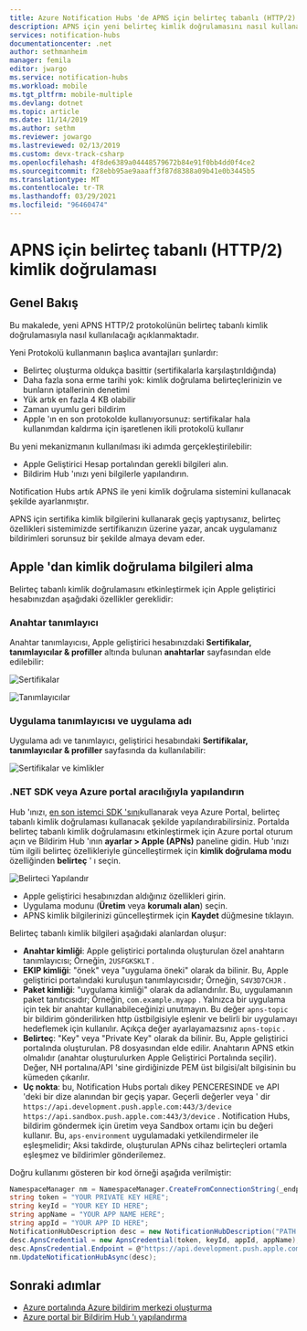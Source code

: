 ```yaml
---
title: Azure Notification Hubs 'de APNS için belirteç tabanlı (HTTP/2) kimlik doğrulaması | Microsoft Docs
description: APNS için yeni belirteç kimlik doğrulamasını nasıl kullanacağınızı öğrenin.
services: notification-hubs
documentationcenter: .net
author: sethmanheim
manager: femila
editor: jwargo
ms.service: notification-hubs
ms.workload: mobile
ms.tgt_pltfrm: mobile-multiple
ms.devlang: dotnet
ms.topic: article
ms.date: 11/14/2019
ms.author: sethm
ms.reviewer: jowargo
ms.lastreviewed: 02/13/2019
ms.custom: devx-track-csharp
ms.openlocfilehash: 4f8de6389a04448579672b84e91f0bb4dd0f4ce2
ms.sourcegitcommit: f28ebb95ae9aaaff3f87d8388a09b41e0b3445b5
ms.translationtype: MT
ms.contentlocale: tr-TR
ms.lasthandoff: 03/29/2021
ms.locfileid: "96460474"
---
```

# <a name="token-based-http2-authentication-for-apns"></a>APNS için belirteç tabanlı (HTTP/2) kimlik doğrulaması

## <a name="overview"></a>Genel Bakış

Bu makalede, yeni APNS HTTP/2 protokolünün belirteç tabanlı kimlik doğrulamasıyla nasıl kullanılacağı açıklanmaktadır.

Yeni Protokolü kullanmanın başlıca avantajları şunlardır:

* Belirteç oluşturma oldukça basittir (sertifikalarla karşılaştırıldığında)
* Daha fazla sona erme tarihi yok: kimlik doğrulama belirteçlerinizin ve bunların iptallerinin denetimi
* Yük artık en fazla 4 KB olabilir
* Zaman uyumlu geri bildirim
* Apple 'ın en son protokolde kullanıyorsunuz: sertifikalar hala kullanımdan kaldırma için işaretlenen ikili protokolü kullanır

Bu yeni mekanizmanın kullanılması iki adımda gerçekleştirilebilir:

* Apple Geliştirici Hesap portalından gerekli bilgileri alın.
* Bildirim Hub 'ınızı yeni bilgilerle yapılandırın.

Notification Hubs artık APNS ile yeni kimlik doğrulama sistemini kullanacak şekilde ayarlanmıştır.

APNS için sertifika kimlik bilgilerini kullanarak geçiş yaptıysanız, belirteç özellikleri sistemimizde sertifikanızın üzerine yazar, ancak uygulamanız bildirimleri sorunsuz bir şekilde almaya devam eder.

## <a name="obtaining-authentication-information-from-apple"></a>Apple 'dan kimlik doğrulama bilgileri alma

Belirteç tabanlı kimlik doğrulamasını etkinleştirmek için Apple geliştirici hesabınızdan aşağıdaki özellikler gereklidir:

### <a name="key-identifier"></a>Anahtar tanımlayıcı

Anahtar tanımlayıcısı, Apple geliştirici hesabınızdaki **Sertifikalar, tanımlayıcılar & profiller** altında bulunan **anahtarlar** sayfasından elde edilebilir:

![Sertifikalar](./media/notification-hubs-push-notification-http2-token-authentification/keys.png)

![Tanımlayıcılar](./media/notification-hubs-push-notification-http2-token-authentification/obtaining-auth-information-from-apple.png)

### <a name="application-identifier-and-application-name"></a>Uygulama tanımlayıcısı ve uygulama adı

Uygulama adı ve tanımlayıcı, geliştirici hesabındaki **Sertifikalar, tanımlayıcılar & profiller** sayfasında da kullanılabilir:

![Sertifikalar ve kimlikler](./media/notification-hubs-push-notification-http2-token-authentification/app-name.png)

### <a name="configure-via-the-net-sdk-or-the-azure-portal"></a>.NET SDK veya Azure portal aracılığıyla yapılandırın

Hub 'ınızı, [en son istemci SDK 'sını](https://www.nuget.org/packages/Microsoft.Azure.NotificationHubs)kullanarak veya Azure Portal, belirteç tabanlı kimlik doğrulaması kullanacak şekilde yapılandırabilirsiniz. Portalda belirteç tabanlı kimlik doğrulamasını etkinleştirmek için Azure portal oturum açın ve Bildirim Hub 'ının **ayarlar > Apple (APNs)** paneline gidin. Hub 'ınızı tüm ilgili belirteç özellikleriyle güncelleştirmek için **kimlik doğrulama modu** özelliğinden **belirteç** ' ı seçin.

![Belirteci Yapılandır](./media/notification-hubs-push-notification-http2-token-authentification/azure-portal-apns-settings.png)

* Apple geliştirici hesabınızdan aldığınız özellikleri girin.
* Uygulama modunu (**Üretim** veya **korumalı alan**) seçin.
* APNS kimlik bilgilerinizi güncelleştirmek için **Kaydet** düğmesine tıklayın.

Belirteç tabanlı kimlik bilgileri aşağıdaki alanlardan oluşur:

* **Anahtar kimliği**: Apple geliştirici portalında oluşturulan özel anahtarın tanımlayıcısı; Örneğin, `2USFGKSKLT` .
* **EKIP kimliği**: "önek" veya "uygulama öneki" olarak da bilinir. Bu, Apple geliştirici portalındaki kuruluşun tanımlayıcısıdır; Örneğin, `S4V3D7CHJR` .
* **Paket kimliği**: "uygulama kimliği" olarak da adlandırılır. Bu, uygulamanın paket tanıtıcısıdır; Örneğin, `com.example.myapp` . Yalnızca bir uygulama için tek bir anahtar kullanabileceğinizi unutmayın. Bu değer `apns-topic` bir bildirim gönderilirken http üstbilgisiyle eşlenir ve belirli bir uygulamayı hedeflemek için kullanılır. Açıkça değer ayarlayamazsınız `apns-topic` .
* **Belirteç**: "Key" veya "Private Key" olarak da bilinir. Bu, Apple geliştirici portalında oluşturulan. P8 dosyasından elde edilir. Anahtarın APNS etkin olmalıdır (anahtar oluşturulurken Apple Geliştirici Portalında seçilir). Değer, NH portalına/API 'sine girdiğinizde PEM üst bilgisi/alt bilgisinin bu kümeden çıkarılır.
* **Uç nokta**: bu, Notification Hubs portalı dikey PENCERESINDE ve API 'deki bir dize alanından bir geçiş yapar. Geçerli değerler veya ' dir `https://api.development.push.apple.com:443/3/device` `https://api.sandbox.push.apple.com:443/3/device` . Notification Hubs, bildirim göndermek için üretim veya Sandbox ortamı için bu değeri kullanır. Bu, `aps-environment` uygulamadaki yetkilendirmeler ile eşleşmelidir; Aksi takdirde, oluşturulan APNs cihaz belirteçleri ortamla eşleşmez ve bildirimler gönderilemez.

Doğru kullanımı gösteren bir kod örneği aşağıda verilmiştir:

```csharp
NamespaceManager nm = NamespaceManager.CreateFromConnectionString(_endpoint);
string token = "YOUR PRIVATE KEY HERE";
string keyId = "YOUR KEY ID HERE";
string appName = "YOUR APP NAME HERE";
string appId = "YOUR APP ID HERE";
NotificationHubDescription desc = new NotificationHubDescription("PATH TO YOUR HUB");
desc.ApnsCredential = new ApnsCredential(token, keyId, appId, appName);
desc.ApnsCredential.Endpoint = @"https://api.development.push.apple.com:443/3/device";
nm.UpdateNotificationHubAsync(desc);
```

## <a name="next-steps"></a>Sonraki adımlar

* [Azure portalında Azure bildirim merkezi oluşturma](create-notification-hub-portal.md)
* [Azure portal bir Bildirim Hub 'ı yapılandırma](create-notification-hub-portal.md)
